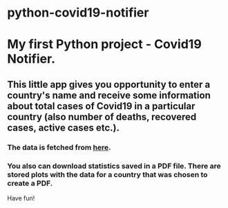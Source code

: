 # python-covid19-notifier
# My first Python project - Covid19 Notifier.

## This little app gives you opportunity to enter a country's name and receive some information about total cases of Covid19 in a particular country (also number of deaths, recovered cases, active cases etc.).
### The data is fetched from [here](https://documenter.getpostman.com/view/10808728/SzS8rjbc).

### You also can download statistics saved in a PDF file. There are stored plots with the data for a country that was chosen to create a PDF.

Have fun!
